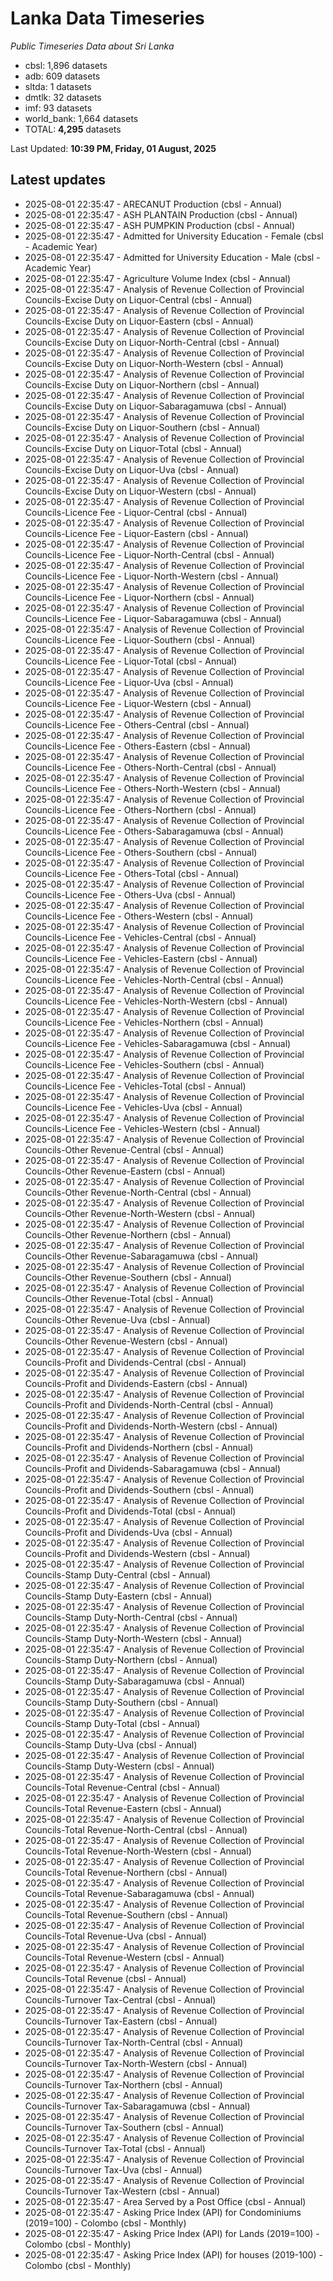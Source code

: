 # Lanka Data Timeseries
*Public Timeseries Data about Sri Lanka*

* cbsl: 1,896 datasets
* adb: 609 datasets
* sltda: 1 datasets
* dmtlk: 32 datasets
* imf: 93 datasets
* world_bank: 1,664 datasets
* TOTAL: **4,295** datasets

Last Updated: **10:39 PM, Friday, 01 August, 2025**

## Latest updates

* 2025-08-01 22:35:47 - ARECANUT Production (cbsl - Annual)
* 2025-08-01 22:35:47 - ASH PLANTAIN Production (cbsl - Annual)
* 2025-08-01 22:35:47 - ASH PUMPKIN Production (cbsl - Annual)
* 2025-08-01 22:35:47 - Admitted for University Education - Female (cbsl - Academic Year)
* 2025-08-01 22:35:47 - Admitted for University Education - Male (cbsl - Academic Year)
* 2025-08-01 22:35:47 - Agriculture Volume Index (cbsl - Annual)
* 2025-08-01 22:35:47 - Analysis of Revenue Collection of Provincial Councils-Excise Duty on Liquor-Central (cbsl - Annual)
* 2025-08-01 22:35:47 - Analysis of Revenue Collection of Provincial Councils-Excise Duty on Liquor-Eastern (cbsl - Annual)
* 2025-08-01 22:35:47 - Analysis of Revenue Collection of Provincial Councils-Excise Duty on Liquor-North-Central (cbsl - Annual)
* 2025-08-01 22:35:47 - Analysis of Revenue Collection of Provincial Councils-Excise Duty on Liquor-North-Western (cbsl - Annual)
* 2025-08-01 22:35:47 - Analysis of Revenue Collection of Provincial Councils-Excise Duty on Liquor-Northern (cbsl - Annual)
* 2025-08-01 22:35:47 - Analysis of Revenue Collection of Provincial Councils-Excise Duty on Liquor-Sabaragamuwa (cbsl - Annual)
* 2025-08-01 22:35:47 - Analysis of Revenue Collection of Provincial Councils-Excise Duty on Liquor-Southern (cbsl - Annual)
* 2025-08-01 22:35:47 - Analysis of Revenue Collection of Provincial Councils-Excise Duty on Liquor-Total (cbsl - Annual)
* 2025-08-01 22:35:47 - Analysis of Revenue Collection of Provincial Councils-Excise Duty on Liquor-Uva (cbsl - Annual)
* 2025-08-01 22:35:47 - Analysis of Revenue Collection of Provincial Councils-Excise Duty on Liquor-Western (cbsl - Annual)
* 2025-08-01 22:35:47 - Analysis of Revenue Collection of Provincial Councils-Licence Fee - Liquor-Central (cbsl - Annual)
* 2025-08-01 22:35:47 - Analysis of Revenue Collection of Provincial Councils-Licence Fee - Liquor-Eastern (cbsl - Annual)
* 2025-08-01 22:35:47 - Analysis of Revenue Collection of Provincial Councils-Licence Fee - Liquor-North-Central (cbsl - Annual)
* 2025-08-01 22:35:47 - Analysis of Revenue Collection of Provincial Councils-Licence Fee - Liquor-North-Western (cbsl - Annual)
* 2025-08-01 22:35:47 - Analysis of Revenue Collection of Provincial Councils-Licence Fee - Liquor-Northern (cbsl - Annual)
* 2025-08-01 22:35:47 - Analysis of Revenue Collection of Provincial Councils-Licence Fee - Liquor-Sabaragamuwa (cbsl - Annual)
* 2025-08-01 22:35:47 - Analysis of Revenue Collection of Provincial Councils-Licence Fee - Liquor-Southern (cbsl - Annual)
* 2025-08-01 22:35:47 - Analysis of Revenue Collection of Provincial Councils-Licence Fee - Liquor-Total (cbsl - Annual)
* 2025-08-01 22:35:47 - Analysis of Revenue Collection of Provincial Councils-Licence Fee - Liquor-Uva (cbsl - Annual)
* 2025-08-01 22:35:47 - Analysis of Revenue Collection of Provincial Councils-Licence Fee - Liquor-Western (cbsl - Annual)
* 2025-08-01 22:35:47 - Analysis of Revenue Collection of Provincial Councils-Licence Fee - Others-Central (cbsl - Annual)
* 2025-08-01 22:35:47 - Analysis of Revenue Collection of Provincial Councils-Licence Fee - Others-Eastern (cbsl - Annual)
* 2025-08-01 22:35:47 - Analysis of Revenue Collection of Provincial Councils-Licence Fee - Others-North-Central (cbsl - Annual)
* 2025-08-01 22:35:47 - Analysis of Revenue Collection of Provincial Councils-Licence Fee - Others-North-Western (cbsl - Annual)
* 2025-08-01 22:35:47 - Analysis of Revenue Collection of Provincial Councils-Licence Fee - Others-Northern (cbsl - Annual)
* 2025-08-01 22:35:47 - Analysis of Revenue Collection of Provincial Councils-Licence Fee - Others-Sabaragamuwa (cbsl - Annual)
* 2025-08-01 22:35:47 - Analysis of Revenue Collection of Provincial Councils-Licence Fee - Others-Southern (cbsl - Annual)
* 2025-08-01 22:35:47 - Analysis of Revenue Collection of Provincial Councils-Licence Fee - Others-Total (cbsl - Annual)
* 2025-08-01 22:35:47 - Analysis of Revenue Collection of Provincial Councils-Licence Fee - Others-Uva (cbsl - Annual)
* 2025-08-01 22:35:47 - Analysis of Revenue Collection of Provincial Councils-Licence Fee - Others-Western (cbsl - Annual)
* 2025-08-01 22:35:47 - Analysis of Revenue Collection of Provincial Councils-Licence Fee - Vehicles-Central (cbsl - Annual)
* 2025-08-01 22:35:47 - Analysis of Revenue Collection of Provincial Councils-Licence Fee - Vehicles-Eastern (cbsl - Annual)
* 2025-08-01 22:35:47 - Analysis of Revenue Collection of Provincial Councils-Licence Fee - Vehicles-North-Central (cbsl - Annual)
* 2025-08-01 22:35:47 - Analysis of Revenue Collection of Provincial Councils-Licence Fee - Vehicles-North-Western (cbsl - Annual)
* 2025-08-01 22:35:47 - Analysis of Revenue Collection of Provincial Councils-Licence Fee - Vehicles-Northern (cbsl - Annual)
* 2025-08-01 22:35:47 - Analysis of Revenue Collection of Provincial Councils-Licence Fee - Vehicles-Sabaragamuwa (cbsl - Annual)
* 2025-08-01 22:35:47 - Analysis of Revenue Collection of Provincial Councils-Licence Fee - Vehicles-Southern (cbsl - Annual)
* 2025-08-01 22:35:47 - Analysis of Revenue Collection of Provincial Councils-Licence Fee - Vehicles-Total (cbsl - Annual)
* 2025-08-01 22:35:47 - Analysis of Revenue Collection of Provincial Councils-Licence Fee - Vehicles-Uva (cbsl - Annual)
* 2025-08-01 22:35:47 - Analysis of Revenue Collection of Provincial Councils-Licence Fee - Vehicles-Western (cbsl - Annual)
* 2025-08-01 22:35:47 - Analysis of Revenue Collection of Provincial Councils-Other Revenue-Central (cbsl - Annual)
* 2025-08-01 22:35:47 - Analysis of Revenue Collection of Provincial Councils-Other Revenue-Eastern (cbsl - Annual)
* 2025-08-01 22:35:47 - Analysis of Revenue Collection of Provincial Councils-Other Revenue-North-Central (cbsl - Annual)
* 2025-08-01 22:35:47 - Analysis of Revenue Collection of Provincial Councils-Other Revenue-North-Western (cbsl - Annual)
* 2025-08-01 22:35:47 - Analysis of Revenue Collection of Provincial Councils-Other Revenue-Northern (cbsl - Annual)
* 2025-08-01 22:35:47 - Analysis of Revenue Collection of Provincial Councils-Other Revenue-Sabaragamuwa (cbsl - Annual)
* 2025-08-01 22:35:47 - Analysis of Revenue Collection of Provincial Councils-Other Revenue-Southern (cbsl - Annual)
* 2025-08-01 22:35:47 - Analysis of Revenue Collection of Provincial Councils-Other Revenue-Total (cbsl - Annual)
* 2025-08-01 22:35:47 - Analysis of Revenue Collection of Provincial Councils-Other Revenue-Uva (cbsl - Annual)
* 2025-08-01 22:35:47 - Analysis of Revenue Collection of Provincial Councils-Other Revenue-Western (cbsl - Annual)
* 2025-08-01 22:35:47 - Analysis of Revenue Collection of Provincial Councils-Profit and Dividends-Central (cbsl - Annual)
* 2025-08-01 22:35:47 - Analysis of Revenue Collection of Provincial Councils-Profit and Dividends-Eastern (cbsl - Annual)
* 2025-08-01 22:35:47 - Analysis of Revenue Collection of Provincial Councils-Profit and Dividends-North-Central (cbsl - Annual)
* 2025-08-01 22:35:47 - Analysis of Revenue Collection of Provincial Councils-Profit and Dividends-North-Western (cbsl - Annual)
* 2025-08-01 22:35:47 - Analysis of Revenue Collection of Provincial Councils-Profit and Dividends-Northern (cbsl - Annual)
* 2025-08-01 22:35:47 - Analysis of Revenue Collection of Provincial Councils-Profit and Dividends-Sabaragamuwa (cbsl - Annual)
* 2025-08-01 22:35:47 - Analysis of Revenue Collection of Provincial Councils-Profit and Dividends-Southern (cbsl - Annual)
* 2025-08-01 22:35:47 - Analysis of Revenue Collection of Provincial Councils-Profit and Dividends-Total (cbsl - Annual)
* 2025-08-01 22:35:47 - Analysis of Revenue Collection of Provincial Councils-Profit and Dividends-Uva (cbsl - Annual)
* 2025-08-01 22:35:47 - Analysis of Revenue Collection of Provincial Councils-Profit and Dividends-Western (cbsl - Annual)
* 2025-08-01 22:35:47 - Analysis of Revenue Collection of Provincial Councils-Stamp Duty-Central (cbsl - Annual)
* 2025-08-01 22:35:47 - Analysis of Revenue Collection of Provincial Councils-Stamp Duty-Eastern (cbsl - Annual)
* 2025-08-01 22:35:47 - Analysis of Revenue Collection of Provincial Councils-Stamp Duty-North-Central (cbsl - Annual)
* 2025-08-01 22:35:47 - Analysis of Revenue Collection of Provincial Councils-Stamp Duty-North-Western (cbsl - Annual)
* 2025-08-01 22:35:47 - Analysis of Revenue Collection of Provincial Councils-Stamp Duty-Northern (cbsl - Annual)
* 2025-08-01 22:35:47 - Analysis of Revenue Collection of Provincial Councils-Stamp Duty-Sabaragamuwa (cbsl - Annual)
* 2025-08-01 22:35:47 - Analysis of Revenue Collection of Provincial Councils-Stamp Duty-Southern (cbsl - Annual)
* 2025-08-01 22:35:47 - Analysis of Revenue Collection of Provincial Councils-Stamp Duty-Total (cbsl - Annual)
* 2025-08-01 22:35:47 - Analysis of Revenue Collection of Provincial Councils-Stamp Duty-Uva (cbsl - Annual)
* 2025-08-01 22:35:47 - Analysis of Revenue Collection of Provincial Councils-Stamp Duty-Western (cbsl - Annual)
* 2025-08-01 22:35:47 - Analysis of Revenue Collection of Provincial Councils-Total Revenue-Central (cbsl - Annual)
* 2025-08-01 22:35:47 - Analysis of Revenue Collection of Provincial Councils-Total Revenue-Eastern (cbsl - Annual)
* 2025-08-01 22:35:47 - Analysis of Revenue Collection of Provincial Councils-Total Revenue-North-Central (cbsl - Annual)
* 2025-08-01 22:35:47 - Analysis of Revenue Collection of Provincial Councils-Total Revenue-North-Western (cbsl - Annual)
* 2025-08-01 22:35:47 - Analysis of Revenue Collection of Provincial Councils-Total Revenue-Northern (cbsl - Annual)
* 2025-08-01 22:35:47 - Analysis of Revenue Collection of Provincial Councils-Total Revenue-Sabaragamuwa (cbsl - Annual)
* 2025-08-01 22:35:47 - Analysis of Revenue Collection of Provincial Councils-Total Revenue-Southern (cbsl - Annual)
* 2025-08-01 22:35:47 - Analysis of Revenue Collection of Provincial Councils-Total Revenue-Uva (cbsl - Annual)
* 2025-08-01 22:35:47 - Analysis of Revenue Collection of Provincial Councils-Total Revenue-Western (cbsl - Annual)
* 2025-08-01 22:35:47 - Analysis of Revenue Collection of Provincial Councils-Total Revenue (cbsl - Annual)
* 2025-08-01 22:35:47 - Analysis of Revenue Collection of Provincial Councils-Turnover Tax-Central (cbsl - Annual)
* 2025-08-01 22:35:47 - Analysis of Revenue Collection of Provincial Councils-Turnover Tax-Eastern (cbsl - Annual)
* 2025-08-01 22:35:47 - Analysis of Revenue Collection of Provincial Councils-Turnover Tax-North-Central (cbsl - Annual)
* 2025-08-01 22:35:47 - Analysis of Revenue Collection of Provincial Councils-Turnover Tax-North-Western (cbsl - Annual)
* 2025-08-01 22:35:47 - Analysis of Revenue Collection of Provincial Councils-Turnover Tax-Northern (cbsl - Annual)
* 2025-08-01 22:35:47 - Analysis of Revenue Collection of Provincial Councils-Turnover Tax-Sabaragamuwa (cbsl - Annual)
* 2025-08-01 22:35:47 - Analysis of Revenue Collection of Provincial Councils-Turnover Tax-Southern (cbsl - Annual)
* 2025-08-01 22:35:47 - Analysis of Revenue Collection of Provincial Councils-Turnover Tax-Total (cbsl - Annual)
* 2025-08-01 22:35:47 - Analysis of Revenue Collection of Provincial Councils-Turnover Tax-Uva (cbsl - Annual)
* 2025-08-01 22:35:47 - Analysis of Revenue Collection of Provincial Councils-Turnover Tax-Western (cbsl - Annual)
* 2025-08-01 22:35:47 - Area Served by a Post Office (cbsl - Annual)
* 2025-08-01 22:35:47 - Asking Price Index (API) for Condominiums (2019=100) - Colombo (cbsl - Monthly)
* 2025-08-01 22:35:47 - Asking Price Index (API) for Lands (2019=100) - Colombo (cbsl - Monthly)
* 2025-08-01 22:35:47 - Asking Price Index (API) for houses (2019-100) - Colombo (cbsl - Monthly)